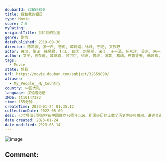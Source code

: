 ```yaml
---
doubanId: 32659890
title: 我和我的祖国
type: Movie
score: 7.6
myRating: 
originalTitle: 我和我的祖国
genre: 剧情
datePublished: 2019-09-30
director: 陈凯歌, 张一白, 管虎, 薛晓路, 徐峥, 宁浩, 文牧野
actor: 黄渤, 张译, 韩昊霖, 杜江, 葛优, 刘昊然, 宋佳, 王千源, 任素汐, 吴京, 朱一龙, 王东, 陈飞宇, 佟丽娅, 欧豪, 张嘉益, 惠英红, 龚蓓苾, 田壮壮, 韩东君, 辛柏青, 周冬雨, 任达华, 江珊, 王砚辉, 耿乐, 姜武, 梁静, 佟大为, 魏晨, 胡军, 王天辰, 彭昱畅, 罗海琼, 郭丞, 周依然, 樊雨洁, 刘涛, 马伊琍, 张建亚, 徐峥, 王洛勇, 高亚麟, 王道铁, 程禹森, 马书良, 景海鹏, 陈冬, 雷佳音, 张子枫, 陶虹, 郭京飞, 袁文康, 贾晨飞, 邵汶, 张芝华, 段博文, 郎平, 陶贤锋, 河国荣, 郭晓小, 梁缘, 牛犇, 宋楠惜, 葛奕德, 张熙唯, 张耀宇, 徐玉兰, 常凯宁, 孙亮, 程枫, 张圣岳, 娜塔莎·克里斯蒂安森, 潘姝怡, 钱大威, 梁春书, 李翰臣, 杨根和, 成家骥, 周圣坤, 张铂辰, 刘轩宇, 卡其尔, 白光福, 旦布日力, 王天成, 广格尔, 崔根栓, 邱洪晨, 王子春, 甘昀宸, 于天川, 倪学增, 韩笑, 姜新惠, 张馨予, 潘双宾, 周建华, 曹卫宇, 郭芷妍, 安吉·阿维斯塔, 赵永占, 张琦, 刘洋, 辛浩江, 邓凯, 燕磊, 沈鑫, 歪歪
author: 文宁, 修梦迪, 薛晓路, 何可可, 徐峥, 管虎, 张冀, 葛瑞, 布鲁鲁夫, 韩晓邯, 刘沛, 许渌洋, 王昂, 刘晓丹, 华玮琳, 张珂
tags:
  - Movie
state: 想看
url: https://movie.douban.com/subject/32659890/
aliases:
  - My_People__My_Country
country: 中国大陆
language: 汉语普通话
IMDb: tt10147382
time: 155分钟
createTime: 2023-01-24 01:35:12
collectionDate: 2022-05-09
desc: 七位导演分别取材新中国成立70周年以来，祖国经历的无数个历史性经典瞬间。讲述普通人与国家之间息息相关密不可分的动人故事。聚焦大时代大事件下，小人物和国家之间，看似遥远实则密切的关联，唤醒全球华人共同回...
date created: 2023-01-24
date modified: 2023-03-14
---
```


![image](p2567998580.jpg)

Comment:
---
